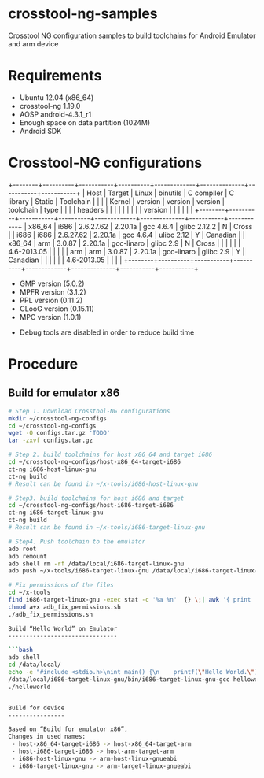 crosstool-ng-samples
====================

Crosstool NG configuration samples to build toolchains for Android Emulator and arm device

Requirements
============

 - Ubuntu 12.04 (x86_64)
 - crosstool-ng 1.19.0
 - AOSP android-4.3.1_r1
 - Enough space on data partition (1024M)
 - Android SDK


Crosstool-NG configurations
============

+--------+----------+-----------+----------+-------------+--------------+-----------+-----------+
|  Host  |  Target  | Linux     | binutils | C compiler  | C library    | Static    | Toolchain |
|        |          | Kernel    | version  | version     | version      | toolchain | type      |
|        |          | headers   |          |             |              |           |           |
|        |          | version   |          |             |              |           |           |
+--------+----------+-----------+----------+-------------+--------------+-----------+-----------+
| x86_64 | i686     | 2.6.27.62 | 2.20.1a  | gcc 4.6.4   | glibc 2.12.2 | N         | Cross     |
| i686   | i686     | 2.6.27.62 | 2.20.1a  | gcc 4.6.4   | ulibc 2.12   | Y         | Canadian  |
| x86_64 | arm      | 3.0.87    | 2.20.1a  | gcc-linaro  | glibc 2.9    | N         | Cross     |
|        |          |           |          | 4.6-2013.05 |              |           |           |
| arm    | arm      | 3.0.87    | 2.20.1a  | gcc-linaro  | glibc 2.9    | Y         | Canadian  |
|        |          |           |          | 4.6-2013.05 |              |           |           |
+--------+----------+-----------+----------+-------------+--------------+-----------+-----------+

 - GMP version (5.0.2) 
 - MPFR version (3.1.2) 
 - PPL version (0.11.2)
 - CLooG version (0.15.11)
 - MPC version (1.0.1) 

* Debug tools are disabled in order to reduce build time

Procedure
=========

Build for emulator x86
----------------------

```bash
# Step 1. Download Crosstool-NG configurations 
mkdir ~/crosstool-ng-configs
cd ~/crosstool-ng-configs
wget -O configs.tar.gz 'TODO'
tar -zxvf configs.tar.gz

# Step 2. build toolchains for host x86_64 and target i686
cd ~/crosstool-ng-configs/host-x86_64-target-i686
ct-ng i686-host-linux-gnu
ct-ng build
# Result can be found in ~/x-tools/i686-host-linux-gnu

# Step3. build toolchains for host i686 and target
cd ~/crosstool-ng-configs/host-i686-target-i686
ct-ng i686-target-linux-gnu
ct-ng build
# Result can be found in ~/x-tools/i686-target-linux-gnu

# Step4. Push toolchain to the emulator
adb root
adb remount
adb shell rm -rf /data/local/i686-target-linux-gnu
adb push ~/x-tools/i686-target-linux-gnu /data/local/i686-target-linux-gnu/

# Fix permissions of the files
cd ~/x-tools
find i686-target-linux-gnu -exec stat -c '%a %n'  {} \;| awk '{ print  "adb shell chmod", $1, "/data/local/"$2; }' > adb_fix_permissions.sh
chmod a+x adb_fix_permissions.sh
./adb_fix_permissions.sh

Build “Hello World” on Emulator
-------------------------------

```bash
adb shell
cd /data/local/
echo -e "#include <stdio.h>\nint main() {\n    printf(\"Hello World.\");\n    return 0;\n}" > helloworld.c
/data/local/i686-target-linux-gnu/bin/i686-target-linux-gnu-gcc helloworld.c -o helloworld -static
./helloworld


Build for device
----------------

Based on “Build for emulator x86”, 
Changes in used names:
 - host-x86_64-target-i686 -> host-x86_64-target-arm
 - host-i686-target-i686 -> host-arm-target-arm
 - i686-host-linux-gnu -> arm-host-linux-gnueabi
 - i686-target-linux-gnu -> arm-target-linux-gnueabi








